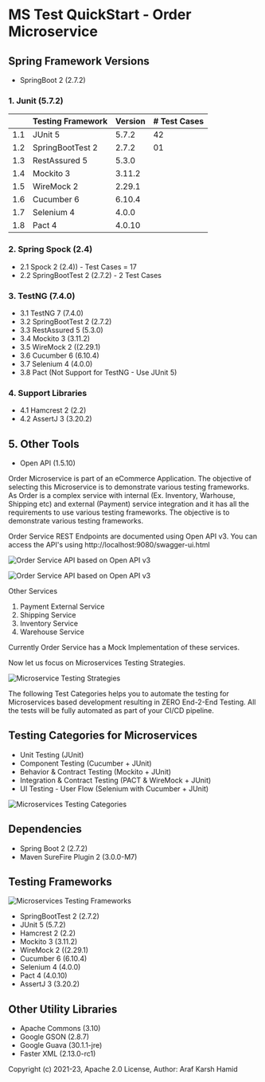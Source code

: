 # MS Test QuickStart - Order Microservice

## Spring Framework Versions

- SpringBoot 2 (2.7.2)

### 1. Junit (5.7.2)

|     | Testing Framework | Version | # Test Cases |
|-----|-------------------|---------|--------------|
| 1.1 | JUnit 5           | 5.7.2   | 42           |
| 1.2 | SpringBootTest 2  | 2.7.2   | 01           |
| 1.3 | RestAssured 5     | 5.3.0   |              |
| 1.4 | Mockito 3         | 3.11.2  |              |
| 1.5 | WireMock 2        | 2.29.1  |              |
| 1.6 | Cucumber 6        | 6.10.4  |              |
| 1.7 | Selenium 4        | 4.0.0   |              |
| 1.8 | Pact 4            | 4.0.10  |              |

### 2. Spring Spock (2.4)

- 2.1 Spock 2 (2.4)) - Test Cases = 17
- 2.2 SpringBootTest 2 (2.7.2) - 2 Test Cases

### 3. TestNG (7.4.0)

- 3.1 TestNG 7 (7.4.0)
- 3.2 SpringBootTest 2 (2.7.2)
- 3.3 RestAssured 5 (5.3.0)
- 3.4 Mockito 3 (3.11.2)
- 3.5 WireMock 2 ((2.29.1)
- 3.6 Cucumber 6 (6.10.4)
- 3.7 Selenium 4 (4.0.0)
- 3.8 Pact (Not Support for TestNG - Use JUnit 5)

### 4. Support Libraries
- 4.1 Hamcrest 2 (2.2)
- 4.2 AssertJ 3 (3.20.2)

## 5. Other Tools 
- Open API (1.5.10)

Order Microservice is part of an eCommerce Application. The objective of selecting this Microservice is to demonstrate various testing frameworks. As Order is a complex service with internal (Ex. Inventory, Warhouse, Shipping etc) and external (Payment) service integration and it has all the requirements to use various testing frameworks. The objective is to demonstrate various testing frameworks. 

Order Service REST Endpoints are documented using Open API v3. 
You can access the API's using http://localhost:9080/swagger-ui.html

![Order Service API based on Open API v3](https://raw.githubusercontent.com/arafkarsh/ms-test-quickstart/master/diagrams/Order-OpenAPI-Order.jpg)

![Order Service API based on Open API v3](https://raw.githubusercontent.com/arafkarsh/ms-test-quickstart/master/diagrams/Order-OpenAPI-Core.jpg)

Other Services

1. Payment External Service
2. Shipping Service
3. Inventory Service
4. Warehouse Service

Currently Order Service has a Mock Implementation of these services.

Now let us focus on Microservices Testing Strategies.

![Microservice Testing Strategies](https://raw.githubusercontent.com/arafkarsh/ms-test-quickstart/master/diagrams/Microservices-Testing-Strategies-1.jpg)

The following Test Categories helps you to automate the testing for Microservices based development resulting in ZERO End-2-End Testing.
All the tests will be fully automated as part of your CI/CD pipeline.

## Testing Categories for Microservices

- Unit Testing (JUnit)
- Component Testing (Cucumber + JUnit)
- Behavior &  Contract Testing (Mockito + JUnit)
- Integration & Contract Testing (PACT & WireMock + JUnit)
- UI Testing - User Flow (Selenium with Cucumber + JUnit)

![Microservices Testing Categories](https://raw.githubusercontent.com/arafkarsh/ms-test-quickstart/master/diagrams/Microservices-Testing-Strategies-2.jpg)

## Dependencies

- Spring Boot 2 (2.7.2)
- Maven SureFire Plugin 2 (3.0.0-M7)

## Testing Frameworks

![Microservices Testing Frameworks](https://raw.githubusercontent.com/arafkarsh/ms-test-quickstart/master/diagrams/Microservices-Testing-Tools.jpg)

- SpringBootTest 2 (2.7.2)
- JUnit 5 (5.7.2)
- Hamcrest 2 (2.2)
- Mockito 3 (3.11.2)
- WireMock 2 ((2.29.1)
- Cucumber 6 (6.10.4)
- Selenium 4 (4.0.0)
- Pact 4 (4.0.10)
- AssertJ 3 (3.20.2)

## Other Utility Libraries

- Apache Commons (3.10)
- Google GSON (2.8.7)
- Google Guava (30.1.1-jre)
- Faster XML (2.13.0-rc1)


Copyright (c) 2021-23, Apache 2.0 License, Author: Araf Karsh Hamid

